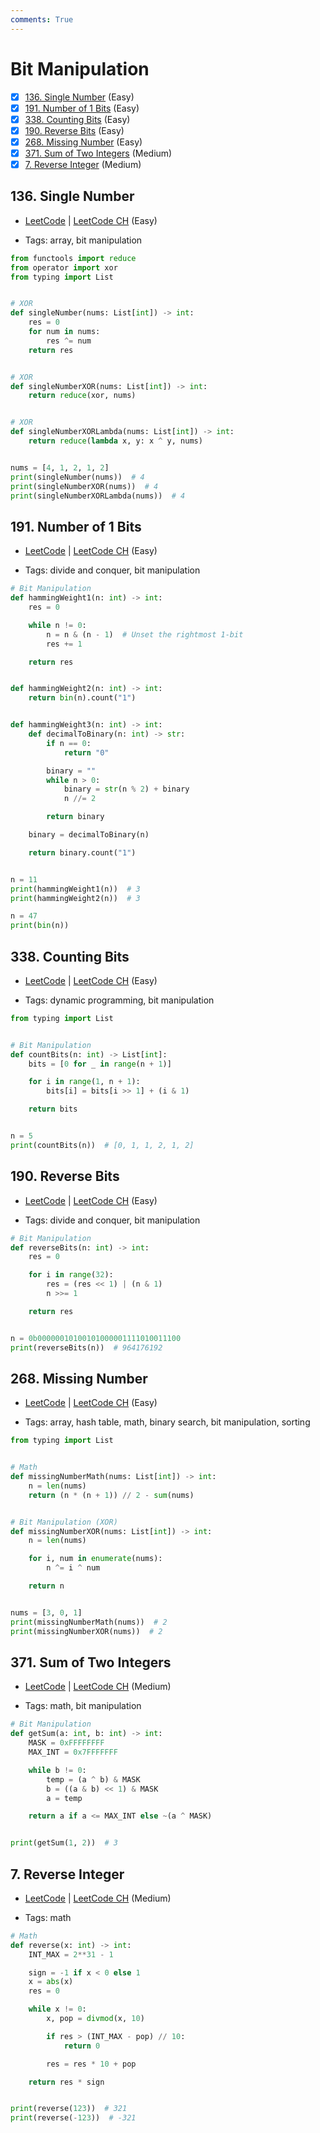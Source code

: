 ```yaml
---
comments: True
---
```


# Bit Manipulation

- [x] [136. Single Number](https://leetcode.cn/problems/single-number/) (Easy)
- [x] [191. Number of 1 Bits](https://leetcode.cn/problems/number-of-1-bits/) (Easy)
- [x] [338. Counting Bits](https://leetcode.cn/problems/counting-bits/) (Easy)
- [x] [190. Reverse Bits](https://leetcode.cn/problems/reverse-bits/) (Easy)
- [x] [268. Missing Number](https://leetcode.cn/problems/missing-number/) (Easy)
- [x] [371. Sum of Two Integers](https://leetcode.cn/problems/sum-of-two-integers/) (Medium)
- [x] [7. Reverse Integer](https://leetcode.cn/problems/reverse-integer/) (Medium)

## 136. Single Number

-   [LeetCode](https://leetcode.com/problems/single-number/) | [LeetCode CH](https://leetcode.cn/problems/single-number/) (Easy)

-   Tags: array, bit manipulation

```python title="136. Single Number - Python Solution"
from functools import reduce
from operator import xor
from typing import List


# XOR
def singleNumber(nums: List[int]) -> int:
    res = 0
    for num in nums:
        res ^= num
    return res


# XOR
def singleNumberXOR(nums: List[int]) -> int:
    return reduce(xor, nums)


# XOR
def singleNumberXORLambda(nums: List[int]) -> int:
    return reduce(lambda x, y: x ^ y, nums)


nums = [4, 1, 2, 1, 2]
print(singleNumber(nums))  # 4
print(singleNumberXOR(nums))  # 4
print(singleNumberXORLambda(nums))  # 4

```

## 191. Number of 1 Bits

-   [LeetCode](https://leetcode.com/problems/number-of-1-bits/) | [LeetCode CH](https://leetcode.cn/problems/number-of-1-bits/) (Easy)

-   Tags: divide and conquer, bit manipulation

```python title="191. Number of 1 Bits - Python Solution"
# Bit Manipulation
def hammingWeight1(n: int) -> int:
    res = 0

    while n != 0:
        n = n & (n - 1)  # Unset the rightmost 1-bit
        res += 1

    return res


def hammingWeight2(n: int) -> int:
    return bin(n).count("1")


def hammingWeight3(n: int) -> int:
    def decimalToBinary(n: int) -> str:
        if n == 0:
            return "0"

        binary = ""
        while n > 0:
            binary = str(n % 2) + binary
            n //= 2

        return binary

    binary = decimalToBinary(n)

    return binary.count("1")


n = 11
print(hammingWeight1(n))  # 3
print(hammingWeight2(n))  # 3

n = 47
print(bin(n))

```

## 338. Counting Bits

-   [LeetCode](https://leetcode.com/problems/counting-bits/) | [LeetCode CH](https://leetcode.cn/problems/counting-bits/) (Easy)

-   Tags: dynamic programming, bit manipulation

```python title="338. Counting Bits - Python Solution"
from typing import List


# Bit Manipulation
def countBits(n: int) -> List[int]:
    bits = [0 for _ in range(n + 1)]

    for i in range(1, n + 1):
        bits[i] = bits[i >> 1] + (i & 1)

    return bits


n = 5
print(countBits(n))  # [0, 1, 1, 2, 1, 2]

```

## 190. Reverse Bits

-   [LeetCode](https://leetcode.com/problems/reverse-bits/) | [LeetCode CH](https://leetcode.cn/problems/reverse-bits/) (Easy)

-   Tags: divide and conquer, bit manipulation

```python title="190. Reverse Bits - Python Solution"
# Bit Manipulation
def reverseBits(n: int) -> int:
    res = 0

    for i in range(32):
        res = (res << 1) | (n & 1)
        n >>= 1

    return res


n = 0b00000010100101000001111010011100
print(reverseBits(n))  # 964176192

```

## 268. Missing Number

-   [LeetCode](https://leetcode.com/problems/missing-number/) | [LeetCode CH](https://leetcode.cn/problems/missing-number/) (Easy)

-   Tags: array, hash table, math, binary search, bit manipulation, sorting

```python title="268. Missing Number - Python Solution"
from typing import List


# Math
def missingNumberMath(nums: List[int]) -> int:
    n = len(nums)
    return (n * (n + 1)) // 2 - sum(nums)


# Bit Manipulation (XOR)
def missingNumberXOR(nums: List[int]) -> int:
    n = len(nums)

    for i, num in enumerate(nums):
        n ^= i ^ num

    return n


nums = [3, 0, 1]
print(missingNumberMath(nums))  # 2
print(missingNumberXOR(nums))  # 2

```

## 371. Sum of Two Integers

-   [LeetCode](https://leetcode.com/problems/sum-of-two-integers/) | [LeetCode CH](https://leetcode.cn/problems/sum-of-two-integers/) (Medium)

-   Tags: math, bit manipulation

```python title="371. Sum of Two Integers - Python Solution"
# Bit Manipulation
def getSum(a: int, b: int) -> int:
    MASK = 0xFFFFFFFF
    MAX_INT = 0x7FFFFFFF

    while b != 0:
        temp = (a ^ b) & MASK
        b = ((a & b) << 1) & MASK
        a = temp

    return a if a <= MAX_INT else ~(a ^ MASK)


print(getSum(1, 2))  # 3

```

## 7. Reverse Integer

-   [LeetCode](https://leetcode.com/problems/reverse-integer/) | [LeetCode CH](https://leetcode.cn/problems/reverse-integer/) (Medium)

-   Tags: math

```python title="7. Reverse Integer - Python Solution"
# Math
def reverse(x: int) -> int:
    INT_MAX = 2**31 - 1

    sign = -1 if x < 0 else 1
    x = abs(x)
    res = 0

    while x != 0:
        x, pop = divmod(x, 10)

        if res > (INT_MAX - pop) // 10:
            return 0

        res = res * 10 + pop

    return res * sign


print(reverse(123))  # 321
print(reverse(-123))  # -321

```
